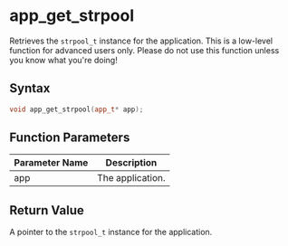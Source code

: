 # app_get_strpool

Retrieves the `strpool_t` instance for the application. This is a low-level function for advanced users only. Please do not use this function unless you know what you're doing!

## Syntax

```cpp
void app_get_strpool(app_t* app);
```

## Function Parameters

Parameter Name | Description
--- | ---
app | The application.

## Return Value

A pointer to the `strpool_t` instance for the application.
